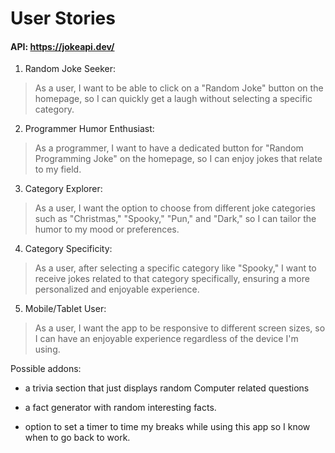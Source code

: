 # User Stories

#### API: https://jokeapi.dev/

1. Random Joke Seeker:
>As a user, I want to be able to click on a "Random Joke" button on the homepage, so I can quickly get a laugh without selecting a specific category.


2. Programmer Humor Enthusiast:
>As a programmer, I want to have a dedicated button for "Random Programming Joke" on the homepage, so I can enjoy jokes that relate to my field.


3. Category Explorer:
>As a user, I want the option to choose from different joke categories such as "Christmas," "Spooky," "Pun," and "Dark," so I can tailor the humor to my mood or preferences.


4. Category Specificity:

>As a user, after selecting a specific category like "Spooky," I want to receive jokes related to that category specifically, ensuring a more personalized and enjoyable experience.

5. Mobile/Tablet User:
>As a user, I want the app to be responsive to different screen sizes, so I can have an enjoyable experience regardless of the device I'm using.

Possible addons:
- a trivia section that just displays random Computer related questions  

- a fact generator with random interesting facts.

- option to set a timer to time my breaks while using this app so I know when to go back to work.











